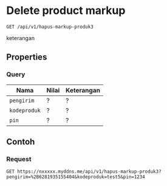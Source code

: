 # Delete product markup
```http
GET /api/v1/hapus-markup-produk3
```
keterangan
## Properties
### Query
Nama  | Nilai | Keterangan
--- | --- | ---
<code>pengirim</code> | ? | ?
<code>kodeproduk</code> | ? | ?
<code>pin</code> | ? | ?

## Contoh

### Request
```http
GET https://nxxxxx.myddns.me/api/v1/hapus-markup-produk3?pengirim=%2B6281935155404&kodeproduk=test5&pin=1234
```
